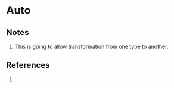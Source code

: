 # Auto

## Notes
1. This is going to allow transformation from one type to another.


## References

1. 

